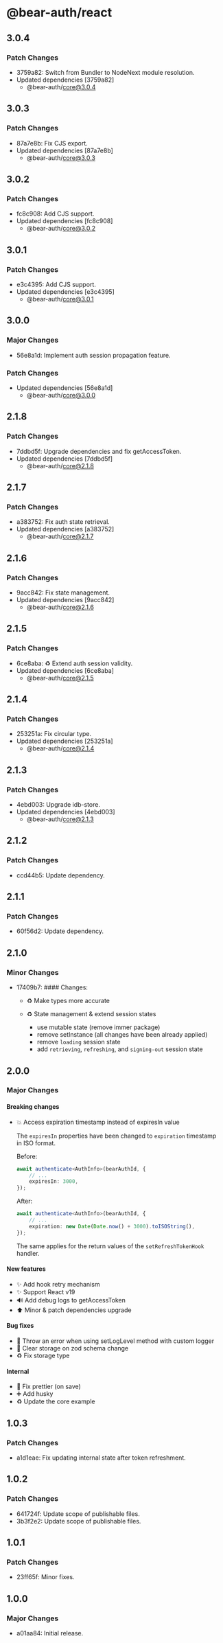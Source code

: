 # @bear-auth/react

## 3.0.4

### Patch Changes

- 3759a82: Switch from Bundler to NodeNext module resolution.
- Updated dependencies [3759a82]
    - @bear-auth/core@3.0.4

## 3.0.3

### Patch Changes

- 87a7e8b: Fix CJS export.
- Updated dependencies [87a7e8b]
    - @bear-auth/core@3.0.3

## 3.0.2

### Patch Changes

- fc8c908: Add CJS support.
- Updated dependencies [fc8c908]
    - @bear-auth/core@3.0.2

## 3.0.1

### Patch Changes

- e3c4395: Add CJS support.
- Updated dependencies [e3c4395]
    - @bear-auth/core@3.0.1

## 3.0.0

### Major Changes

- 56e8a1d: Implement auth session propagation feature.

### Patch Changes

- Updated dependencies [56e8a1d]
    - @bear-auth/core@3.0.0

## 2.1.8

### Patch Changes

- 7ddbd5f: Upgrade dependencies and fix getAccessToken.
- Updated dependencies [7ddbd5f]
    - @bear-auth/core@2.1.8

## 2.1.7

### Patch Changes

- a383752: Fix auth state retrieval.
- Updated dependencies [a383752]
    - @bear-auth/core@2.1.7

## 2.1.6

### Patch Changes

- 9acc842: Fix state management.
- Updated dependencies [9acc842]
    - @bear-auth/core@2.1.6

## 2.1.5

### Patch Changes

- 6ce8aba: ♻️ Extend auth session validity.
- Updated dependencies [6ce8aba]
    - @bear-auth/core@2.1.5

## 2.1.4

### Patch Changes

- 253251a: Fix circular type.
- Updated dependencies [253251a]
    - @bear-auth/core@2.1.4

## 2.1.3

### Patch Changes

- 4ebd003: Upgrade idb-store.
- Updated dependencies [4ebd003]
    - @bear-auth/core@2.1.3

## 2.1.2

### Patch Changes

- ccd44b5: Update dependency.

## 2.1.1

### Patch Changes

- 60f56d2: Update dependency.

## 2.1.0

### Minor Changes

- 17409b7: #### Changes:

    - ♻️ Make types more accurate
    - ♻️ State management & extend session states

        - use mutable state (remove immer package)
        - remove setInstance (all changes have been already applied)
        - remove `loading` session state
        - add `retrieving`, `refreshing`, and `signing-out` session state

## 2.0.0

### Major Changes

#### Breaking changes

- 💥 Access expiration timestamp instead of expiresIn value

    The `expiresIn` properties have been changed to `expiration` timestamp in ISO format.

    Before:

    ```ts
    await authenticate<AuthInfo>(bearAuthId, {
        // ...
        expiresIn: 3000,
    });
    ```

    After:

    ```ts
    await authenticate<AuthInfo>(bearAuthId, {
        // ...
        expiration: new Date(Date.now() + 3000).toISOString(),
    });
    ```

    The same applies for the return values of the `setRefreshTokenHook` handler.

#### New features

- ✨ Add hook retry mechanism
- ✨ Support React v19
- 🔊 Add debug logs to getAccessToken
- ⬆️ Minor & patch dependencies upgrade

#### Bug fixes

- 🐛 Throw an error when using setLogLevel method with custom logger
- 🐛 Clear storage on zod schema change
- ♻️ Fix storage type

#### Internal

- 🐛 Fix prettier (on save)
- ➕ Add husky
- ♻️ Update the core example

## 1.0.3

### Patch Changes

- a1d1eae: Fix updating internal state after token refreshment.

## 1.0.2

### Patch Changes

- 641724f: Update scope of publishable files.
- 3b3f2e2: Update scope of publishable files.

## 1.0.1

### Patch Changes

- 23ff65f: Minor fixes.

## 1.0.0

### Major Changes

- a01aa84: Initial release.
